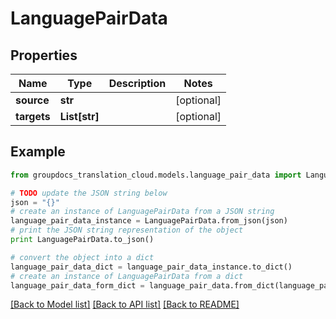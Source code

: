 # LanguagePairData


## Properties
Name | Type | Description | Notes
------------ | ------------- | ------------- | -------------
**source** | **str** |  | [optional] 
**targets** | **List[str]** |  | [optional] 

## Example

```python
from groupdocs_translation_cloud.models.language_pair_data import LanguagePairData

# TODO update the JSON string below
json = "{}"
# create an instance of LanguagePairData from a JSON string
language_pair_data_instance = LanguagePairData.from_json(json)
# print the JSON string representation of the object
print LanguagePairData.to_json()

# convert the object into a dict
language_pair_data_dict = language_pair_data_instance.to_dict()
# create an instance of LanguagePairData from a dict
language_pair_data_form_dict = language_pair_data.from_dict(language_pair_data_dict)
```
[[Back to Model list]](../README.md#documentation-for-models) [[Back to API list]](../README.md#documentation-for-api-endpoints) [[Back to README]](../README.md)



